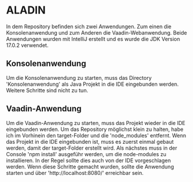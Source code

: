 # ALADIN

In dem Repository befinden sich zwei Anwendungen. Zum einen die Konsolenanwendung und zum Anderen die Vaadin-Webanwendung. 
Beide Anwendungen wurden mit IntelliJ erstellt und es wurde die JDK Version 17.0.2 verwendet. 

## Konsolenanwendung
 
Um die Konsolenanwendung zu starten, muss das Directory 'Konsolenanwendung' als Java Projekt in die IDE eingebunden werden. Weitere Schritte sind nicht zu tun.
 
## Vaadin-Anwendung 

Um die Vaadin-Anwendung zu starten, muss das Projekt wieder in die IDE eingebunden werden. Um das Repository möglichst klein zu halten, habe ich im Vorhinein den target-Folder und die 'node_modules' entfernt. 
Wenn das Projekt in die IDE eingebunden ist, muss es zuerst einmal gebaut werden, damit der target-Folder erstellt wird. Als nächstes muss in der Console 'npm install' ausgeführ werden, um die node-modules zu installieren. In der Regel sollte dies auch von der IDE vorgeschlagen werden.
Wenn diese Schritte gemacht wurden, sollte die Anwendung starten und über 'http://localhost:8080/' erreichbar sein. 

